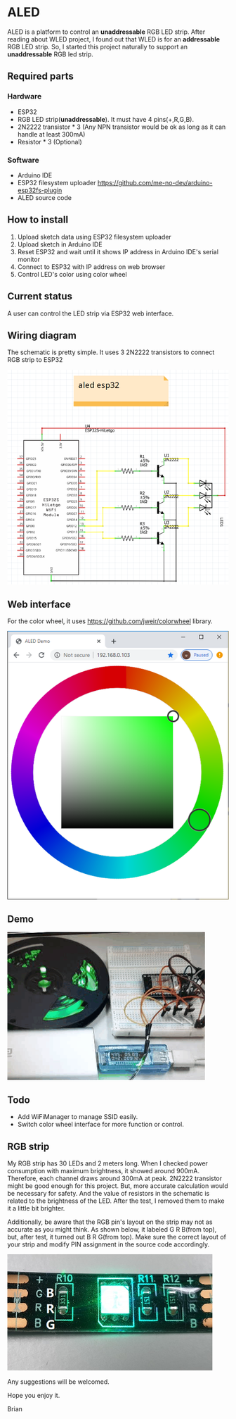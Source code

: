 # ALED

ALED is a platform to control an **unaddressable** RGB LED strip. After reading about WLED project, I found out that WLED is for an **addressable** RGB LED strip. So, I started this project naturally to support an **unaddressable** RGB led strip.

## Required parts

### Hardware

- ESP32
- RGB LED strip(**unaddressable**). It must have 4 pins(+,R,G,B).
- 2N2222 transistor * 3 (Any NPN transistor would be ok as long as it can handle at least 300mA)
- Resistor * 3 (Optional)

### Software

- Arduino IDE
- ESP32 filesystem uploader https://github.com/me-no-dev/arduino-esp32fs-plugin
- ALED source code

## How to install

1. Upload sketch data using ESP32 filesystem uploader
2. Upload sketch in Arduino IDE
3. Reset ESP32 and wait until it shows IP address in Arduino IDE's serial monitor
4. Connect to ESP32 with IP address on web browser
5. Control LED's color using color wheel

## Current status

A user can control the LED strip via ESP32 web interface.

## Wiring diagram

The schematic is pretty simple. It uses 3 2N2222 transistors to connect RGB strip to ESP32

![Schematic](https://github.com/briankimstudio/aled/blob/master/schematic.png)

## Web interface

For the color wheel, it uses https://github.com/jweir/colorwheel library.

![Web interface](https://github.com/briankimstudio/aled/blob/master/aled_web_interface.png)

## Demo

![Demo](https://github.com/briankimstudio/aled/blob/master/aled_demo.gif)

## Todo

- Add WiFiManager to manage SSID easily.
- Switch color wheel interface for more function or control.

## RGB strip

My RGB strip has 30 LEDs and 2 meters long. When I checked power consumption with maximum brightness, it showed around 900mA. Therefore, each channel draws around 300mA at peak. 2N2222 transistor might be good enough for this project. But, more accurate calculation would be necessary for safety. And the value of resistors in the schematic is related to the brightness of the LED. After the test, I removed them to make it a little bit brighter.

Additionally, be aware that the RGB pin's layout on the strip may not as accurate as you might think. As shown below, it labeled G R B(from top), but, after test, it turned out B R G(from top). Make sure the correct layout of your strip and modify PIN assignment in the source code accordingly. 

![RGB strip](https://github.com/briankimstudio/aled/blob/master/rgb_led_strip.jpg)

Any suggestions will be welcomed.

Hope you enjoy it.

Brian
